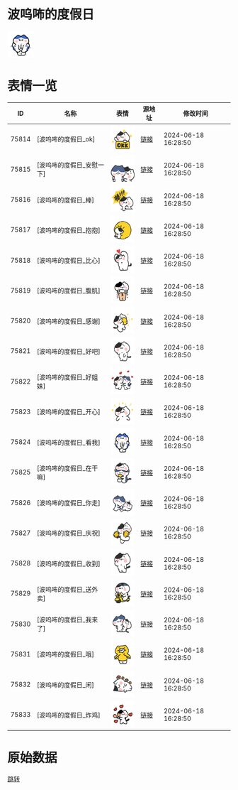 # 波呜咘的度假日

<img src="./cover.png" height="60" alt="cover" />

# 表情一览

|ID|名称|表情|源地址|修改时间|
|----|----|----|----|----|
|75814|[波呜咘的度假日_ok]|<img src="./pic/075814_%5B波呜咘的度假日_ok%5D.png" height="60" alt="ok"/>|[链接](https://i0.hdslb.com/bfs/garb/0ff28c07a8f05794687c15a08629ae88d66174c4.png)|2024-06-18 16:28:50|
|75815|[波呜咘的度假日_安慰一下]|<img src="./pic/075815_%5B波呜咘的度假日_安慰一下%5D.png" height="60" alt="安慰一下"/>|[链接](https://i0.hdslb.com/bfs/garb/cb59700213ec4bbb38c8a7a35d2559c8ac3aaf58.png)|2024-06-18 16:28:50|
|75816|[波呜咘的度假日_棒]|<img src="./pic/075816_%5B波呜咘的度假日_棒%5D.png" height="60" alt="棒"/>|[链接](https://i0.hdslb.com/bfs/garb/8eb8ebb8ed11eaacc731ccd24f6a4c244cde5abf.png)|2024-06-18 16:28:50|
|75817|[波呜咘的度假日_抱抱]|<img src="./pic/075817_%5B波呜咘的度假日_抱抱%5D.png" height="60" alt="抱抱"/>|[链接](https://i0.hdslb.com/bfs/garb/9a47d91e9fa8954c484e8ef8ec78dc70ab1a1aae.png)|2024-06-18 16:28:50|
|75818|[波呜咘的度假日_比心]|<img src="./pic/075818_%5B波呜咘的度假日_比心%5D.png" height="60" alt="比心"/>|[链接](https://i0.hdslb.com/bfs/garb/3c778c09fa475ac88da205d073a4334244f2fbfa.png)|2024-06-18 16:28:50|
|75819|[波呜咘的度假日_腹肌]|<img src="./pic/075819_%5B波呜咘的度假日_腹肌%5D.png" height="60" alt="腹肌"/>|[链接](https://i0.hdslb.com/bfs/garb/b3ae327b4cec888c7a9c3011b8124353b20c4238.png)|2024-06-18 16:28:50|
|75820|[波呜咘的度假日_感谢]|<img src="./pic/075820_%5B波呜咘的度假日_感谢%5D.png" height="60" alt="感谢"/>|[链接](https://i0.hdslb.com/bfs/garb/dd01e85867aeda64969f4a1552fdd1c074753d98.png)|2024-06-18 16:28:50|
|75821|[波呜咘的度假日_好吧]|<img src="./pic/075821_%5B波呜咘的度假日_好吧%5D.png" height="60" alt="好吧"/>|[链接](https://i0.hdslb.com/bfs/garb/6a6571e6cceaef9e957b681c1bf311791e5309e8.png)|2024-06-18 16:28:50|
|75822|[波呜咘的度假日_好姐妹]|<img src="./pic/075822_%5B波呜咘的度假日_好姐妹%5D.png" height="60" alt="好姐妹"/>|[链接](https://i0.hdslb.com/bfs/garb/191bc44221401c1b8884783dd86fd35229042236.png)|2024-06-18 16:28:50|
|75823|[波呜咘的度假日_开心]|<img src="./pic/075823_%5B波呜咘的度假日_开心%5D.png" height="60" alt="开心"/>|[链接](https://i0.hdslb.com/bfs/garb/bf19230fc4a54e19188f59c9e8bc35aaf2f97835.png)|2024-06-18 16:28:50|
|75824|[波呜咘的度假日_看我]|<img src="./pic/075824_%5B波呜咘的度假日_看我%5D.png" height="60" alt="看我"/>|[链接](https://i0.hdslb.com/bfs/garb/3b923b738157e8bc365b708c8e847dff3377b986.png)|2024-06-18 16:28:50|
|75825|[波呜咘的度假日_在干嘛]|<img src="./pic/075825_%5B波呜咘的度假日_在干嘛%5D.png" height="60" alt="在干嘛"/>|[链接](https://i0.hdslb.com/bfs/garb/08d2c6bcef37cca9e7be849dc12d575a68eeff0a.png)|2024-06-18 16:28:50|
|75826|[波呜咘的度假日_你走]|<img src="./pic/075826_%5B波呜咘的度假日_你走%5D.png" height="60" alt="你走"/>|[链接](https://i0.hdslb.com/bfs/garb/cdc64f11b51f7c7776548d0d0ec8a860234a2578.png)|2024-06-18 16:28:50|
|75827|[波呜咘的度假日_庆祝]|<img src="./pic/075827_%5B波呜咘的度假日_庆祝%5D.png" height="60" alt="庆祝"/>|[链接](https://i0.hdslb.com/bfs/garb/837a8c7789fc646b0cf7e565597279e9ccd9ae4b.png)|2024-06-18 16:28:50|
|75828|[波呜咘的度假日_收到]|<img src="./pic/075828_%5B波呜咘的度假日_收到%5D.png" height="60" alt="收到"/>|[链接](https://i0.hdslb.com/bfs/garb/393534bebf9ade07f6bb0b65b7deec9d3c4689a9.png)|2024-06-18 16:28:50|
|75829|[波呜咘的度假日_送外卖]|<img src="./pic/075829_%5B波呜咘的度假日_送外卖%5D.png" height="60" alt="送外卖"/>|[链接](https://i0.hdslb.com/bfs/garb/b757fcf6e2f2d9284ae01905b451546e29afbef9.png)|2024-06-18 16:28:50|
|75830|[波呜咘的度假日_我来了]|<img src="./pic/075830_%5B波呜咘的度假日_我来了%5D.png" height="60" alt="我来了"/>|[链接](https://i0.hdslb.com/bfs/garb/3a945e48cbb3d1ee895962397741b9bd2b24ef57.png)|2024-06-18 16:28:50|
|75831|[波呜咘的度假日_哦]|<img src="./pic/075831_%5B波呜咘的度假日_哦%5D.png" height="60" alt="哦"/>|[链接](https://i0.hdslb.com/bfs/garb/0ccf6e70ae541cedf22430b8409934d6a16ddf26.png)|2024-06-18 16:28:50|
|75832|[波呜咘的度假日_闲]|<img src="./pic/075832_%5B波呜咘的度假日_闲%5D.png" height="60" alt="闲"/>|[链接](https://i0.hdslb.com/bfs/garb/649337a2126dea31ec7c386f25ec37efa4e37940.png)|2024-06-18 16:28:50|
|75833|[波呜咘的度假日_炸鸡]|<img src="./pic/075833_%5B波呜咘的度假日_炸鸡%5D.png" height="60" alt="炸鸡"/>|[链接](https://i0.hdslb.com/bfs/garb/2bef94345ad0eb6bad6b33d3dff5e7e80a3e2ea1.png)|2024-06-18 16:28:50|

# 原始数据

[跳转](./raw.json)

